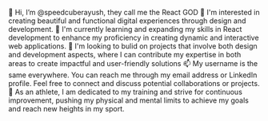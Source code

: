 👋 Hi, I’m @speedcuberayush, they call me the React GOD
👀 I'm interested in creating beautiful and functional digital experiences through design and development.
🌱 I'm currently learning and expanding my skills in React development to enhance my proficiency in creating dynamic and interactive web applications.
💞️ I'm looking to bulid on projects that involve both design and development aspects, where I can contribute my expertise in both areas to create impactful and user-friendly solutions
📫 My username is the same everywhere. You can reach me through my email address or LinkedIn profile. Feel free to connect and discuss potential collaborations or projects.
🏅 As an athlete, I am dedicated to my training and strive for continuous improvement, pushing my physical and mental limits to achieve my goals and reach new heights in my sport.
